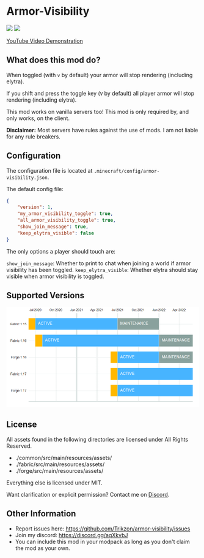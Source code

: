 # Armor-Visibility
[![](http://cf.way2muchnoise.eu/full_387962_Downloads.svg)](https://www.curseforge.com/minecraft/mc-mods/armor-visibility) [![](http://cf.way2muchnoise.eu/versions/387962.svg)](https://www.curseforge.com/minecraft/mc-mods/armor-visibility)

[YouTube Video Demonstration](https://youtu.be/y9PXSRNULdw)

## What does this mod do?

When toggled (with `v` by default) your armor will stop rendering (including elytra).

If you shift and press the toggle key (`V` by default) all player armor will stop rendering (including elytra).

This mod works on vanilla servers too! This mod is only required by, and only works, on the client.

**Disclaimer:** Most servers have rules against the use of mods. I am not liable for any rule breakers.

## Configuration

The configuration file is located at `.minecraft/config/armor-visibility.json`.

The default config file:
```json
{
    "version": 1,
    "my_armor_visibility_toggle": true,
    "all_armor_visibility_toggle": true,
    "show_join_message": true,
    "keep_elytra_visible": false
}
```

The only options a player should touch are:

`show_join_message`: Whether to print to chat when joining a world if armor visibility has been toggled.
`keep_elytra_visible`: Whether elytra should stay visible when armor visibility is toggled.

## Supported Versions

![](https://raw.githubusercontent.com/Trikzon/lts-schedule/master/out/armor-visibility.png)

## License

All assets found in the following directories are licensed under All Rights Reserved.
- ./common/src/main/resources/assets/
- ./fabric/src/main/resources/assets/
- ./forge/src/main/resources/assets/

Everything else is licensed under MIT.

Want clarification or explicit permission? Contact me on [Discord](https://discord.gg/aqXkvbJ).

## Other Information

- Report issues here: https://github.com/Trikzon/armor-visibility/issues
- Join my discord: https://discord.gg/aqXkvbJ
- You can include this mod in your modpack as long as you don't claim the mod as your own.

